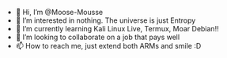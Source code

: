 - 👋 Hi, I’m @Moose-Mousse
- 👀 I’m interested in nothing. The universe is just Entropy
- 🌱 I’m currently learning Kali Linux Live, Termux, Moar Debian!!
- 💞️ I’m looking to collaborate on a job that pays well
- 📫 How to reach me, just extend both ARMs and smile :D

<!---
Moose-Mousse/Moose-Mousse is a ✨ special ✨ repository because its `README.md` (this file) appears on your GitHub profile.
You can click the Preview link to take a look at your changes.
--->
